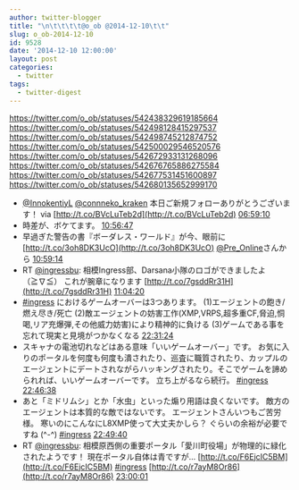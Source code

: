 ```yaml
---
author: twitter-blogger
title: "\n\t\t\t\t@o_ob @2014-12-10\t\t"
slug: o_ob-2014-12-10
id: 9528
date: '2014-12-10 12:00:00'
layout: post
categories:
  - twitter
tags:
  - twitter-digest
---
```


https://twitter.com/o_ob/statuses/542438329619185664 https://twitter.com/o_ob/statuses/542498128415297537 https://twitter.com/o_ob/statuses/542498745212874752 https://twitter.com/o_ob/statuses/542500029546520576 https://twitter.com/o_ob/statuses/542672933131268096 https://twitter.com/o_ob/statuses/542676765886275584 https://twitter.com/o_ob/statuses/542677531451600897 https://twitter.com/o_ob/statuses/542680135652999170  

*   [@InnokentiyL](https://twitter.com/InnokentiyL) [@connneko_kraken](https://twitter.com/connneko_kraken) 本日ご新規フォローありがとうございます！ via [http://t.co/BVcLuTeb2d](http://t.co/BVcLuTeb2d) [06:59:10](https://twitter.com/o_ob/statuses/542438329619185664)
*   時差が、ボケてます。 [10:56:47](https://twitter.com/o_ob/statuses/542498128415297537)
*   早過ぎた警告の書『ボーダレス・ワールド』が今、眼前に [http://t.co/3oh8DK3UcO](http://t.co/3oh8DK3UcO) [@Pre_Online](https://twitter.com/Pre_Online)さんから [10:59:14](https://twitter.com/o_ob/statuses/542498745212874752)
*   RT [@ingressbu](https://twitter.com/ingressbu): 相模Ingress部、Darsana小隊のロゴができましたよ（≧∇≦） これが腕章になります [http://t.co/7gsddRr31H](http://t.co/7gsddRr31H) [11:04:20](https://twitter.com/o_ob/statuses/542500029546520576)
*   [#ingress](https://twitter.com/search?q=%23ingress&src=hash) におけるゲームオーバーは3つあります。 (1)エージェントの飽き/燃え尽き/死亡 (2)敵エージェントの妨害工作(XMP,VRPS,超多重CF,脅迫,恫喝,リア充爆弾,その他威力妨害)により精神的に負ける (3)ゲームである事を忘れて現実と見境がつかなくなる [22:31:24](https://twitter.com/o_ob/statuses/542672933131268096)
*   スキャナの電池切れなどはある意味「いいゲームオーバー」です。 お気に入りのポータルを何度も何度も潰されたり、巡査に職質されたり、カップルのエージェントにデートされながらハッキングされたり。そこでゲームを諦められれば、いいゲームオーバーです。 立ち上がるなら続行。 [#ingress](https://twitter.com/search?q=%23ingress&src=hash) [22:46:38](https://twitter.com/o_ob/statuses/542676765886275584)
*   あと「ミドリムシ」とか「水虫」といった煽り用語は良くないです。 敵方のエージェントは本質的な敵ではないです。 エージェントさんいつもご苦労様。 寒いのにこんなにL8XMP使って大丈夫かしら？ ぐらいの余裕が必要ですね (^-^) [#ingress](https://twitter.com/search?q=%23ingress&src=hash) [22:49:40](https://twitter.com/o_ob/statuses/542677531451600897)
*   RT [@ingressbu](https://twitter.com/ingressbu): 相模原西側の重要ポータル「愛川町役場」が物理的に緑化されたようです！ 現在ポータル自体は青ですが... [http://t.co/F6EjcIC5BM](http://t.co/F6EjcIC5BM) [#ingress](https://twitter.com/search?q=%23ingress&src=hash) [http://t.co/r7ayM8Or86](http://t.co/r7ayM8Or86) [23:00:01](https://twitter.com/o_ob/statuses/542680135652999170)